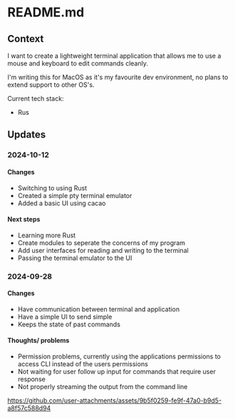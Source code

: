 # README.md

## Context

I want to create a lightweight terminal application that allows me to use a mouse and keyboard to edit commands cleanly.

I'm writing this for MacOS as it's my favourite dev environment, no plans to extend support to other OS's.

Current tech stack:
- Rus

## Updates

### 2024-10-12

#### Changes
- Switching to using Rust
- Created a simple pty terminal emulator
- Added a basic UI using cacao

#### Next steps
- Learning more Rust
- Create modules to seperate the concerns of my program
- Add user interfaces for reading and writing to the terminal
- Passing the terminal emulator to the UI

### 2024-09-28
#### Changes
- Have communication between terminal and application
- Have a simple UI to send simple
- Keeps the state of past commands

#### Thoughts/ problems
- Permission problems, currently using the applications permissions to access CLI instead of the users permissions
- Not waiting for user follow up input for commands that require user response
- Not properly streaming the output from the command line

https://github.com/user-attachments/assets/9b5f0259-fe9f-47a0-b9d5-a8f57c588d94

